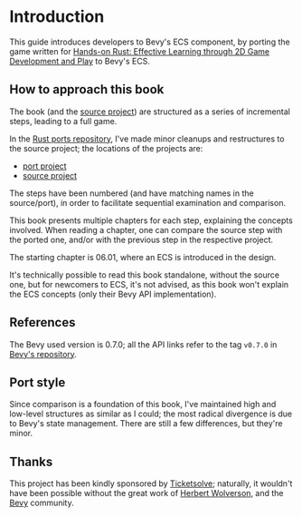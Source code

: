 # Introduction

This guide introduces developers to Bevy's ECS component, by porting the game written for [Hands-on Rust: Effective Learning through 2D Game Development and Play](https://pragprog.com/titles/hwrust/hands-on-rust) to Bevy's ECS.

## How to approach this book

The book (and the [source project](https://github.com/thebracket/HandsOnRust)) are structured as a series of incremental steps, leading to a full game.

In the [Rust ports repository](https://github.com/64kramsystem/rust-game-ports), I've made minor cleanups and restructures to the source project; the locations of the projects are:

- [port project](https://github.com/64kramsystem/rust-game-ports/tree/master/rusty_roguelike-bevy)
- [source project](https://github.com/64kramsystem/rust-game-ports/tree/master/source_projects/rusty_roguelike)

The steps have been numbered (and have matching names in the source/port), in order to facilitate sequential examination and comparison.

This book presents multiple chapters for each step, explaining the concepts involved. When reading a chapter, one can compare the source step with the ported one, and/or with the previous step in the respective project.

The starting chapter is 06.01, where an ECS is introduced in the design.

It's technically possible to read this book standalone, without the source one, but for newcomers to ECS, it's not advised, as this book won't explain the ECS concepts (only their Bevy API implementation).

## References

The Bevy used version is 0.7.0; all the API links refer to the tag `v0.7.0` in [Bevy's repository](https://github.com/bevyengine/bevy).

## Port style

Since comparison is a foundation of this book, I've maintained high and low-level structures as similar as I could; the most radical divergence is due to Bevy's state management. There are still a few differences, but they're minor.

## Thanks

This project has been kindly sponsored by [Ticketsolve](https://www.ticketsolve.com); naturally, it wouldn't have been possible without the great work of [Herbert Wolverson](https://twitter.com/herberticus), and the [Bevy](https://bevyengine.org) community.

